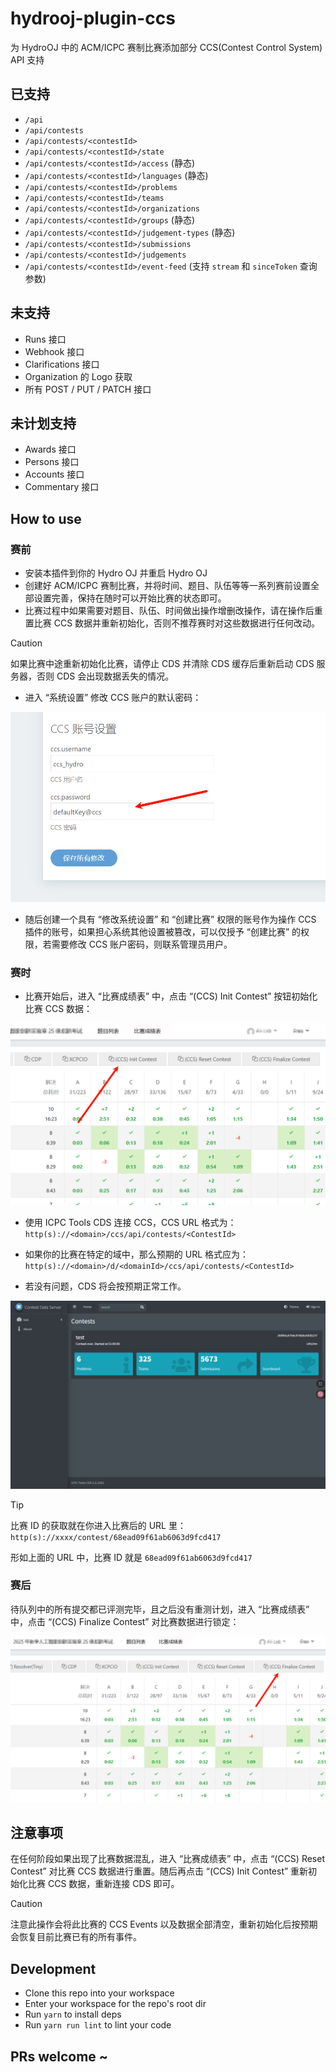 # hydrooj-plugin-ccs

为 HydroOJ 中的 ACM/ICPC 赛制比赛添加部分 CCS(Contest Control System) API 支持

## 已支持

- `/api`
- `/api/contests`
- `/api/contests/<contestId>`
- `/api/contests/<contestId>/state`
- `/api/contests/<contestId>/access` (静态)
- `/api/contests/<contestId>/languages` (静态)
- `/api/contests/<contestId>/problems`
- `/api/contests/<contestId>/teams`
- `/api/contests/<contestId>/organizations`
- `/api/contests/<contestId>/groups` (静态)
- `/api/contests/<contestId>/judgement-types` (静态)
- `/api/contests/<contestId>/submissions`
- `/api/contests/<contestId>/judgements`
- `/api/contests/<contestId>/event-feed` (支持 `stream` 和 `sinceToken` 查询参数)

## 未支持

- Runs 接口
- Webhook 接口
- Clarifications 接口
- Organization 的 Logo 获取
- 所有 POST / PUT / PATCH 接口

## 未计划支持

- Awards 接口
- Persons 接口
- Accounts 接口
- Commentary 接口

## How to use

### 赛前

- 安装本插件到你的 Hydro OJ 并重启 Hydro OJ
- 创建好 ACM/ICPC 赛制比赛，并将时间、题目、队伍等等一系列赛前设置全部设置完善，保持在随时可以开始比赛的状态即可。
- 比赛过程中如果需要对题目、队伍、时间做出操作增删改操作，请在操作后重置比赛 CCS 数据并重新初始化，否则不推荐赛时对这些数据进行任何改动。

> [!CAUTION]
> 如果比赛中途重新初始化比赛，请停止 CDS 并清除 CDS 缓存后重新启动 CDS 服务器，否则 CDS 会出现数据丢失的情况。

- 进入 “系统设置” 修改 CCS 账户的默认密码：

![](./.img/change-default-passwd.png)

- 随后创建一个具有 “修改系统设置” 和 “创建比赛” 权限的账号作为操作 CCS 插件的账号，如果担心系统其他设置被篡改，可以仅授予 “创建比赛” 的权限，若需要修改 CCS 账户密码，则联系管理员用户。

### 赛时

- 比赛开始后，进入 “比赛成绩表” 中，点击 “(CCS) Init Contest” 按钮初始化比赛 CCS 数据：

![](./.img/init-contest.png)

- 使用 ICPC Tools CDS 连接 CCS，CCS URL 格式为：  
`http(s)://<domain>/ccs/api/contests/<ContestId>`
- 如果你的比赛在特定的域中，那么预期的 URL 格式应为：  
`http(s)://<domain>/d/<domainId>/ccs/api/contests/<ContestId>`

- 若没有问题，CDS 将会按预期正常工作。

![](./.img/cds.png)

> [!TIP]
> 比赛 ID 的获取就在你进入比赛后的 URL 里：`http(s)://xxxx/contest/68ead09f61ab6063d9fcd417`
>
> 形如上面的 URL 中，比赛 ID 就是 `68ead09f61ab6063d9fcd417`

### 赛后

待队列中的所有提交都已评测完毕，且之后没有重测计划，进入 “比赛成绩表” 中，点击 “(CCS) Finalize Contest” 对比赛数据进行锁定：

![](./.img/finalize-contest.png)

## 注意事项

在任何阶段如果出现了比赛数据混乱，进入 “比赛成绩表” 中，点击 “(CCS) Reset Contest” 对比赛 CCS 数据进行重置。随后再点击 “(CCS) Init Contest” 重新初始化比赛 CCS 数据，重新连接 CDS 即可。

> [!CAUTION]
> 注意此操作会将此比赛的 CCS Events 以及数据全部清空，重新初始化后按预期会恢复目前比赛已有的所有事件。

## Development

- Clone this repo into your workspace
- Enter your workspace for the repo's root dir
- Run `yarn` to install deps
- Run `yarn run lint` to lint your code

## PRs welcome ~